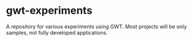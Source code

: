 gwt-experiments
===============

A repository for various experiments using GWT. Most projects will be only samples, not fully developed applications.
